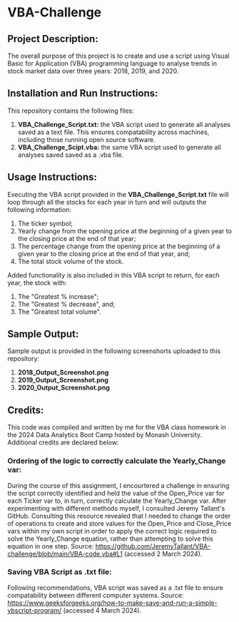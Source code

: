 # VBA-Challenge

## Project Description:
The overall purpose of this project is to create and use a script using Visual Basic for Application (VBA) programming language to analyse trends in stock market data over three years: 2018, 2019, and 2020.
   
## Installation and Run Instructions:
This repository contains the following files:
1. **VBA_Challenge_Script.txt:** the VBA script used to generate all analyses saved as a text file. This ensures compatability across machines, including those running open source software.
2. **VBA_Challenge_Scipt.vba:** the same VBA script used to generate all analyses saved saved as a .vba file.

## Usage Instructions:
Executing the VBA script provided in the **VBA_Challenge_Script.txt** file will loop through all the stocks for each year in turn and will outputs the following information:
1. The ticker symbol;
2. Yearly change from the opening price at the beginning of a given year to the closing price at the end of that year;
3. The percentage change from the opening price at the beginning of a given year to the closing price at the end of that year, and;
4. The total stock volume of the stock.

Added functionality is also included in this VBA script to return, for each year, the stock with:
1. The "Greatest % increase";
2. The "Greatest % decrease", and;
3. The "Greatest total volume". 


## Sample Output:
Sample output is provided in the following screenshorts uploaded to this repository:
1. **2018_Output_Screenshot.png**
2. **2019_Output_Screenshot.png**
3. **2020_Output_Screenshot.png**

## Credits:
This code was compiled and written by me for the VBA class homework in the 2024 Data Analytics Boot Camp hosted by Monash University. Additional credits are declared below:

### Ordering of the logic to correctly calculate the Yearly_Change var:
During the course of this assignment, I encourtered a challenge in ensuring the script correctly identified and held the value of the Open_Price var for each Ticker var to, in turn, correctly calculate the Yearly_Change var. After experimenting with different methods myself, I consulted Jeremy Tallant's GitHub. Consulting this resource revealed that I needed to change the order of operations to create and store values for the Open_Price and Close_Price vars within my own script in order to apply the correct logic required to solve the Yearly_Change equation, rather than attempting to solve this equation in one step. Source: https://github.com/JeremyTallant/VBA-challenge/blob/main/VBA-code.vba#L1 (accessed 2 March 2024).

### Saving VBA Script as .txt file:
Following recommendations, VBA script was saved as a .txt file to ensure compatability between different computer systems. Source: https://www.geeksforgeeks.org/how-to-make-save-and-run-a-simple-vbscript-program/ (accessed 4 March 2024).
